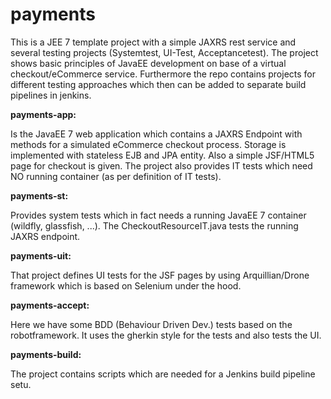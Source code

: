 # payments
This is a JEE 7 template project with a simple JAXRS rest service and several testing projects (Systemtest, UI-Test, Acceptancetest).
The project shows basic principles of JavaEE development on base of a virtual checkout/eCommerce service.
Furthermore the repo contains projects for different testing approaches which then can be added to separate build pipelines in jenkins.

**payments-app:**

Is the JavaEE 7 web application which contains a JAXRS Endpoint with methods for a simulated eCommerce checkout process.
Storage is implemented with stateless EJB and JPA entity. 
Also a simple JSF/HTML5 page for checkout is given. The project also provides IT tests which need NO running container (as per definition of IT tests).

**payments-st:**

Provides system tests which in fact needs a running JavaEE 7 container (wildfly, glassfish, ...).
The CheckoutResourceIT.java tests the running JAXRS endpoint.

**payments-uit:**

That project defines UI tests for the JSF pages by using Arquillian/Drone framework which is based on Selenium under the hood.

**payments-accept:**

Here we have some BDD (Behaviour Driven Dev.) tests based on the robotframework.
It uses the gherkin style for the tests and also tests the UI.

**payments-build:**

The project contains scripts which are needed for a Jenkins build pipeline setu.
